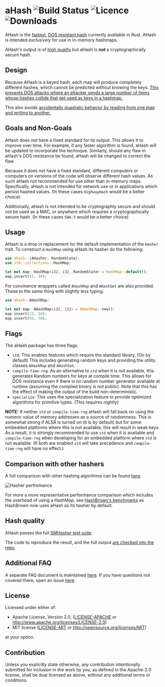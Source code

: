 # aHash     ![Build Status](https://img.shields.io/github/workflow/status/tkaitchuck/ahash/Rust) ![Licence](https://img.shields.io/crates/l/ahash) ![Downloads](https://img.shields.io/crates/d/ahash) 

AHash is the [fastest](https://github.com/tkaitchuck/aHash/blob/master/compare/readme.md#Speed), 
[DOS resistant hash](https://github.com/tkaitchuck/aHash/wiki/How-aHash-is-resists-DOS-attacks) currently available in Rust.
AHash is intended *exclusively* for use in in-memory hashmaps. 

AHash's output is of [high quality](https://github.com/tkaitchuck/aHash/blob/master/compare/readme.md#Quality) but aHash is **not** a cryptographically secure hash.

## Design

Because AHash is a keyed hash, each map will produce completely different hashes, which cannot be predicted without knowing the keys.
[This prevents DOS attacks where an attacker sends a large number of items whose hashes collide that get used as keys in a hashmap.](https://github.com/tkaitchuck/aHash/wiki/How-aHash-is-resists-DOS-attacks)

This also avoids [accidentally quadratic behavior by reading from one map and writing to another.](https://accidentallyquadratic.tumblr.com/post/153545455987/rust-hash-iteration-reinsertion)

## Goals and Non-Goals

AHash does *not* have a fixed standard for its output. This allows it to improve over time. For example,
if any faster algorithm is found, aHash will be updated to incorporate the technique.
Similarly, should any flaw in aHash's DOS resistance be found, aHash will be changed to correct the flaw.

Because it does not have a fixed standard, different computers or computers on versions of the code will observe different hash values.
As such aHash not recommended for use other than in-memory maps. Specifically, aHash is not intended for network use or in applications which persist hashed values.
(In these cases `HighwayHash` would be a better choice)

Additionally, aHash is not intended to be cryptographly secure and should not be used as a MAC, or anywhere which requires a cryptographically secure hash.
(In these cases `SHA-3` would be a better choice)

## Usage

AHash is a drop in replacement for the default implementation of the `Hasher` trait. To construct a `HashMap` using aHash 
its hasher do the following:

```rust
use ahash::{AHasher, RandomState};
use std::collections::HashMap;

let mut map: HashMap<i32, i32, RandomState> = HashMap::default();
map.insert(12, 34);
```
For convinence wrappers called `AHashMap` and `AHashSet` are also provided.
These to the same thing with slightly less typing.
```rust
use ahash::AHashMap;

let mut map: AHashMap<i32, i32> = AHashMap::new();
map.insert(12, 34);
map.insert(56, 78);
```

## Flags

The aHash package has three flags:
* `std`: This enables features which require the standard library. (On by default) This includes generating random keys and providing the utility classes `AHashMap` and `AHashSet`.
* `compile-time-rng`: As an alternative to `std` when it is not available, this generates Random numbers for keys at compile time. This allows for DOS resistance even if there is no random number generator available at runtime (assuming the compiled binary is not public).
Note that this has the effect of making the output of the build non-deterministic. 
* `specialize`: This uses the specialization feature to provide optimized algorithms for primitive types. (This requires nightly)

**NOTE:** If neither `std` or `compile-time-rng` aHash will fall back on using the numeric value of memory addresses as a source of randomness.
This is somewhat strong if ALSR is turned on (it is by default) but for some embedded platforms where this is not available,
this will result in weak keys. As a result, it is strongly recommended to use `std` when it is available and `compile-time-rng` when developing for an embedded platform where `std` is not available.
(If both are enabled `std` will take precedence and `compile-time-rng` will have no effect.)


## Comparison with other hashers

A full comparison with other hashing algorithms can be found [here](https://github.com/tkaitchuck/aHash/blob/master/compare/readme.md)

![Hasher perfromance](https://docs.google.com/spreadsheets/d/e/2PACX-1vSK7Li2nS-Bur9arAYF9IfT37MP-ohAe1v19lZu5fd9MajI1fSveLAQZyEie4Ea9k5-SWHTff7nL2DW/pubchart?oid=1323618938&format=image)

For more a more representative performance comparison which includes the overhead of using a HashMap, see [HashBrown's benchmarks](https://github.com/rust-lang/hashbrown#performance)
as HashBrown now uses aHash as its hasher by default.

## Hash quality

AHash passes the full [SMHasher test suite](https://github.com/rurban/smhasher). 

The code to reproduce the result, and the full output [are checked into the repo](https://github.com/tkaitchuck/aHash/tree/master/smhasher).

## Additional FAQ

A separate FAQ document is maintained [here](https://github.com/tkaitchuck/aHash/blob/master/FAQ.md). 
If you have questions not covered there, open an issue [here](https://github.com/tkaitchuck/aHash/issues).

## License

Licensed under either of:

 * Apache License, Version 2.0, ([LICENSE-APACHE](LICENSE-APACHE) or http://www.apache.org/licenses/LICENSE-2.0)
 * MIT license ([LICENSE-MIT](LICENSE-MIT) or http://opensource.org/licenses/MIT)

at your option.

## Contribution

Unless you explicitly state otherwise, any contribution intentionally submitted
for inclusion in the work by you, as defined in the Apache-2.0 license, shall be dual licensed as above, without any
additional terms or conditions.








